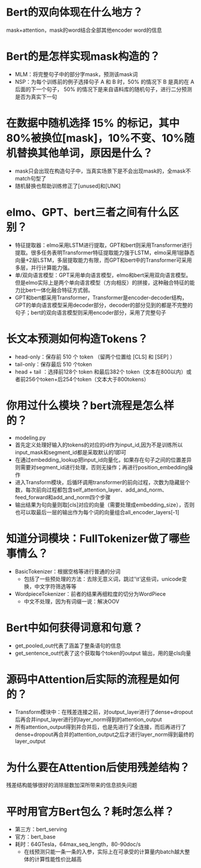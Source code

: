 # Bert的双向体现在什么地方？
mask+attention，mask的word结合全部其他encoder word的信息

# Bert的是怎样实现mask构造的？
- MLM：将完整句子中的部分字mask，预测该mask词
- NSP：为每个训练前的例子选择句子 A 和 B 时，50% 的情况下 B 是真的在 A 后面的下一个句子， 50% 的情况下是来自语料库的随机句子，进行二分预测是否为真实下一句

# 在数据中随机选择 15% 的标记，其中80%被换位\[mask]，10%不变、10%随机替换其他单词，原因是什么？
- mask只会出现在构造句子中，当真实场景下是不会出现mask的，全mask不match句型了
- 随机替换也帮助训练修正了\[unused]和\[UNK]

# elmo、GPT、bert三者之间有什么区别？
- 特征提取器：elmo采用LSTM进行提取，GPT和bert则采用Transformer进行提取。很多任务表明Transformer特征提取能力强于LSTM，elmo采用1层静态向量+2层LSTM，多层提取能力有限，而GPT和bert中的Transformer可采用多层，并行计算能力强。
- 单/双向语言模型：GPT采用单向语言模型，elmo和bert采用双向语言模型。但是elmo实际上是两个单向语言模型（方向相反）的拼接，这种融合特征的能力比bert一体化融合特征方式弱。
- GPT和bert都采用Transformer，Transformer是encoder-decoder结构，GPT的单向语言模型采用decoder部分，decoder的部分见到的都是不完整的句子；bert的双向语言模型则采用encoder部分，采用了完整句子

# 长文本预测如何构造Tokens？
- head-only：保存前 510 个 token （留两个位置给 \[CLS] 和 \[SEP] ）
- tail-only：保存最后 510 个token
- head + tail ：选择前128个 token 和最后382个 token（文本在800以内）或者前256个token+后254个token（文本大于800tokens）

# 你用过什么模块？bert流程是怎么样的？
- modeling.py
- 首先定义处理好输入的tokens的对应的id作为input_id,因为不是训练所以input_mask和segment_id都是采取默认的1即可
- 在通过embedding_lookup把input_id向量化，如果存在句子之间的位置差异则需要对segment_id进行处理，否则无操作；再进行position_embedding操作
- 进入Transform模块，后循环调用transformer的前向过程，次数为隐藏层个数，每次前向过程都包含self_attention_layer、add_and_norm、feed_forward和add_and_norm四个步骤
- 输出结果为句向量则取\[cls]对应的向量（需要处理成embedding_size），否则也可以取最后一层的输出作为每个词的向量组合all_encoder_layers\[-1]

# 知道分词模块：FullTokenizer做了哪些事情么？
- BasicTokenizer：根据空格等进行普通的分词
    - 包括了一些预处理的方法：去除无意义词，跳过'\t'这些词，unicode变换，中文字符筛选等等
- WordpieceTokenizer：前者的结果再细粒度的切分为WordPiece
    - 中文不处理，因为有词缀一说：解决OOV

# Bert中如何获得词意和句意？
- get_pooled_out代表了涵盖了整条语句的信息
- get_sentence_out代表了这个获取每个token的output 输出，用的是cls向量
    
# 源码中Attention后实际的流程是如何的？
- Transform模块中：在残差连接之前，对output_layer进行了dense+dropout后再合并input_layer进行的layer_norm得到的attention_output
- 所有attention_output得到并合并后，也是先进行了全连接，而后再进行了dense+dropout再合并的attention_output之后才进行layer_norm得到最终的layer_output

# 为什么要在Attention后使用残差结构？
残差结构能够很好的消除层数加深所带来的信息损失问题

# 平时用官方Bert包么？耗时怎么样？
- 第三方：bert_serving
- 官方：bert_base
- 耗时：64GTesla，64max_seq_length，80-90doc/s
    - 在线预测只能一条一条的入参，实际上在可承受的计算量内batch越大整体的计算性能性价比越高